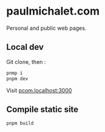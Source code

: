 # paulmichalet.com

Personal and public web pages.

## Local dev

Git clone, then :

```sh
pnmp i
pnpm dev
```

Visit [pcom.localhost:3000](http://pcom.localhost:3000)

## Compile static site

```sh
pnpm build
```
